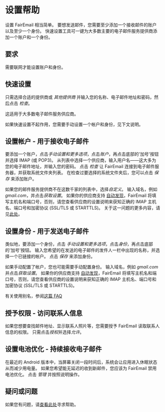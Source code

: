 # 设置帮助

设置 FairEmail 相当简单。 要想发送邮件，您需要至少添加一个接收邮件的账户以及至少一个身份。 快速设置工具可一键为大多数主要的电子邮件服务提供商添加一个账户和一个身份。

## 要求

需要联网才能设置账户和身份。

## 快速设置

只需选择合适的提供商或 *其他提供商* 并输入您的名称、电子邮件地址和密码，然后点击 *检查*。

这适用于大多数电子邮件服务供应商。

如果快速设置不起作用，您需要手动设置一个帐户和身份，见下文说明。

## 设置帐户 - 用于接收电子邮件

要添加一个账户，点击*手动设置和更多选项*，点击*账户*，再点击底部的'加号'按钮并选择 IMAP (或 POP3)。 从列表中选择一个供应商，输入用户名——这大多为您的电子邮件地址，并输入您的密码。 点击 *检查* 让 FairEmail 连接到电子邮件服务器，并获取系统文件夹列表。 在检查过要选择的系统文件夹后，您可以点击 *保存* 来添加账户。

如果您的邮件服务提供商不在这数千家的列表中，选择*自定义*。 输入域名，例如 *gmail.com*，并点击*获取设置*。 如果你的供应商支持 [自动发现](https://tools.ietf.org/html/rfc6186)，FairEmail 将填写主机名和端口号，否则，请您查看供应商的设置说明来获知正确的 IMAP 主机名、端口号和加密协议 (SSL/TLS 或 STARTTLS)。 关于这一问题的更多内容，请见[此处](https://github.com/34j/FairEmailFree/blob/master/FAQ.md#authorizing-accounts)。

## 设置身份 - 用于发送电子邮件

类似地，要添加一个身份，点击 *手动设置和更多选项*，点击*身份*，再点击底部的'加号'按钮。 输入您希望的在发送的电子邮件的发件人一栏中出现的名称，并选择一个已链接的帐户。 点击 *保存* 来添加身份。

如果手动配置了帐户，您也可能需要手动配置身份。 输入域名，例如 *gmail.com*并点击*获取设置*。 如果你的供应商支持 [自动发现](https://tools.ietf.org/html/rfc6186)，FairEmail 将填写主机名和端口号，否则，请您查看供应商的设置说明来获知正确的 IMAP 主机名、端口号和加密协议 (SSL/TLS 或 STARTTLS)。

有关使用别名，参阅[这篇 FAQ](https://github.com/34j/FairEmailFree/blob/master/FAQ.md#FAQ9) 

## 授予权限 - 访问联系人信息

如果您想要查找邮件地址、显示联系人照片等，您需要授予 FairEmail 读取联系人信息的权限。 只需点击*授权*并选择*允许*。

## 设置电池优化 - 持续接收电子邮件

在最近的 Android 版本中，当屏幕关闭一段时间后，系统会让应用进入休眠状态从而减少用电量。 如果您希望能无延迟的收到新邮件，您应该为 FairEmail 禁用电池优化。 点击 *管理* 并按照说明操作。

## 疑问或问题

如果您有问题，请[查看此处](https://github.com/34j/FairEmailFree/blob/master/FAQ.md)寻求帮助。